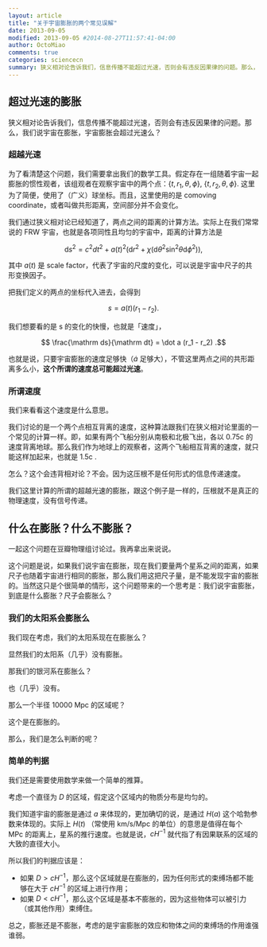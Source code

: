 ```yaml
---
layout: article
title: "关于宇宙膨胀的两个常见误解"
date: 2013-09-05
modified: 2013-09-05 #2014-08-27T11:57:41-04:00
author: OctoMiao
comments: true
categories: sciencecn
summary: 狭义相对论告诉我们，信息传播不能超过光速，否则会有违反因果律的问题。那么，我们说宇宙在膨胀，宇宙膨胀会超过光速么？什么在膨胀？什么不膨胀？
---
```




## 超过光速的膨胀

狭义相对论告诉我们，信息传播不能超过光速，否则会有违反因果律的问题。那么，我们说宇宙在膨胀，宇宙膨胀会超过光速么？

### 超越光速

为了看清楚这个问题，我们需要拿出我们的数学工具。假定存在一组随着宇宙一起膨胀的惯性观者，该组观者在观察宇宙中的两个点：$\{t, r_1,\theta,\phi \}$, $\{t, r_2,\theta,\phi\}$. 这里为了简便，使用了（广义）球坐标。而且，这里使用的是 comoving coordinate，或者叫做共形距离，空间部分并不会变化。

我们通过狭义相对论已经知道了，两点之间的距离的计算方法。实际上在我们常常说的 FRW 宇宙，也就是各项同性且均匀的宇宙中，距离的计算方法是

$$ \mathrm ds^2 = c^2 dt^2 + a(t)^2( \mathrm dr^2 + \chi ( \mathrm d\theta^2 \sin^2\theta \mathrm d\phi^2 ) ) ,$$

其中 $a(t)$ 是 scale factor，代表了宇宙的尺度的变化，可以说是宇宙中尺子的共形变换因子。

把我们定义的两点的坐标代入进去，会得到

$$ s = a(t) (r_1 - r_2) .$$

我们想要看的是 s 的变化的快慢，也就是「速度」，

$$ \frac{\mathrm ds}{\mathrm dt} = \dot a (r_1 - r_2) .$$

也就是说，只要宇宙膨胀的速度足够快（$\dot a$ 足够大），不管这里两点之间的共形距离多么小，**这个所谓的速度总可能超过光速**。

### 所谓速度

我们来看看这个速度是什么意思。

我们讨论的是一个两个点相互背离的速度，这种算法跟我们在狭义相对论里面的一个常见的计算一样。即，如果有两个飞船分别从南极和北极飞出，各以 0.75c 的速度背离地球。那么我们作为地球上的观察者，这两个飞船相互背离的速度，就只能这样加起来，也就是 1.5c .

怎么？这个会违背相对论？不会。因为这压根不是任何形式的信息传递速度。

我们这里计算的所谓的超越光速的膨胀，跟这个例子是一样的，压根就不是真正的物理速度，没有信号传递。


## 什么在膨胀？什么不膨胀？

一起这个问题在豆瓣物理组讨论过。我再拿出来说说。

这个问题是说，如果我们说宇宙在膨胀，现在我们要量两个星系之间的距离，如果尺子也随着宇宙进行相同的膨胀，那么我们用这把尺子量，是不能发现宇宙的膨胀的。当然这只是个很简单的情形，这个问题带来的一个思考是：我们说宇宙膨胀，到底是什么膨胀？尺子会膨胀么？

### 我们的太阳系会膨胀么

我们现在考虑，我们的太阳系现在在膨胀么？

显然我们的太阳系（几乎）没有膨胀。

那我们的银河系在膨胀么？

也（几乎）没有。

那么一个半径 10000 Mpc 的区域呢？

这个是在膨胀的。

那么，我们是怎么判断的呢？

### 简单的判据

我们还是需要使用数学来做一个简单的推算。

考虑一个直径为 $D$ 的区域，假定这个区域内的物质分布是均匀的。

我们知道宇宙的膨胀是通过 $a$ 来体现的，更加确切的说，是通过 $H(a)$ 这个哈勃参数来体现的。实际上 $H(t)$ （常使用 km/s/Mpc 的单位）的意思是值得在每个 MPc 的距离上，星系的推行速度。也就是说，$c H^{-1}$ 就代指了有因果联系的区域的大致的直径大小。

所以我们的判据应该是：

* 如果 $D\gt c H^{-1}$，那么这个区域就是在膨胀的，因为任何形式的束缚场都不能够在大于 $cH^{-1}$ 的区域上进行作用；
* 如果 $D\lt c H^{-1}$，那么这个区域是基本不膨胀的，因为这些物体可以被引力（或其他作用）束缚住。

总之，膨胀还是不膨胀，考虑的是宇宙膨胀的效应和物体之间的束缚场的作用谁强谁弱。
